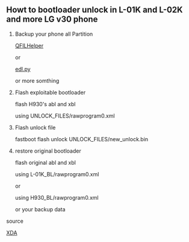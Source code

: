 ## Howt to bootloader unlock in L-01K and L-02K and more LG v30 phone
1. Backup your phone all Partition

    [QFILHelper](https://github.com/soralis0912/QFILHelper)

    or

    [edl.py](https://github.com/bkerler/edl)

    or more somthing

1. Flash exploitable bootloader

    flash H930's abl and xbl

    using UNLOCK_FILES/rawprogram0.xml

1. Flash unlock file

    fastboot flash unlock UNLOCK_FILES/new_unlock.bin

1. restore original bootloader

    flash original abl and xbl

    using L-01K_BL/rawprogram0.xml

    or 

    using H930_BL/rawprogram0.xml

    or your backup data


source

[XDA](https://xdaforums.com/t/lg-v30-v30-v30s-bootloader-unlock-root-method-with-clear-instructions.3790500/)
